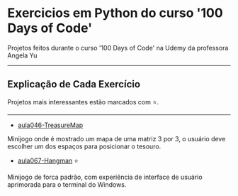 # Exercicios em Python do curso '100 Days of Code'
Projetos feitos durante o curso '100 Days of Code' na Udemy da professora Angela Yu

---
## Explicação de Cada Exercício
Projetos mais interessantes estão marcados com ⭐.

---
* [aula046-TreasureMap](https://github.com/OLuizFernando/Exercicios100DaysOfCodePython/blob/main/exercicios/aula046-TreasureMap.py)

Minijogo onde é mostrado um mapa de uma matriz 3 por 3, o usuário deve escolher um dos espaços para posicionar o tesouro.
* [aula067-Hangman](https://github.com/OLuizFernando/Exercicios100DaysOfCodePython/blob/main/exercicios/aula067-Hangman.py) :star:

Minijogo de forca padrão, com experiência de interface de usuário aprimorada para o terminal do Windows.
